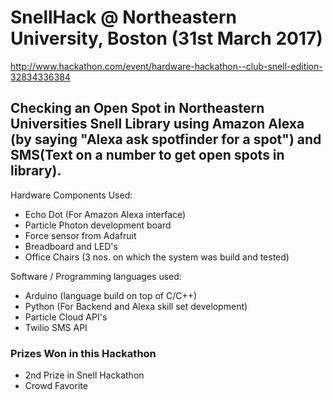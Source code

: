 # SnellHack @ Northeastern University, Boston (31st March 2017)
http://www.hackathon.com/event/hardware-hackathon--club-snell-edition-32834336384

## Checking an Open Spot in Northeastern Universities Snell Library using Amazon Alexa (by saying "Alexa ask spotfinder for a spot") and SMS(Text on a number to get open spots in library).

Hardware Components Used:

- Echo Dot (For Amazon Alexa interface)
- Particle Photon development board
- Force sensor from Adafruit
- Breadboard and LED's
- Office Chairs (3 nos. on which the system was build and tested)

Software / Programming languages used:

- Arduino (language build on top of C/C++)
- Python (For Backend and Alexa skill set development)
- Particle Cloud API's
- Twilio SMS API

### Prizes Won in this Hackathon

- 2nd Prize in Snell Hackathon 
- Crowd Favorite


